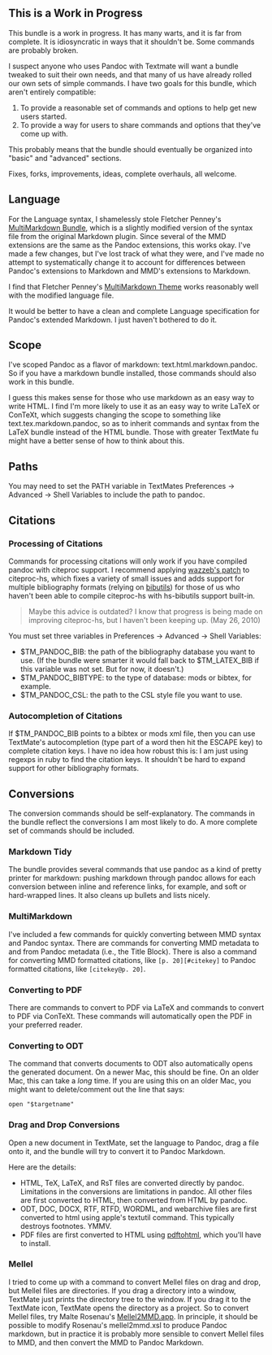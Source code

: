 ## This is a Work in Progress ##

This bundle is a work in progress. It has many warts, and it is far from complete. It is idiosyncratic in ways that it shouldn't be. Some commands are probably broken.

I suspect anyone who uses Pandoc with Textmate will want a bundle tweaked to suit their own needs, and that many of us have already rolled our own sets of simple commands. I have two goals for this bundle, which aren't entirely compatible:

1.  To provide a reasonable set of commands and options to help get new users started.
2.  To provide a way for users to share commands and options that they've come up with.

This probably means that the bundle should eventually be organized into "basic" and "advanced" sections.

Fixes, forks, improvements, ideas, complete overhauls, all welcome.

## Language ##

For the Language syntax, I shamelessly stole Fletcher Penney's [MultiMarkdown Bundle](http://fletcherpenney.net/multimarkdown/multimarkdown_bundle_for_textm/), which is a slightly modified version of the syntax file from the original Markdown plugin. Since several of the MMD extensions are the same as the Pandoc extensions, this works okay. I've made a few changes, but I've lost track of what they were, and I've made no attempt to systematically change it to account for differences between Pandoc's extensions to Markdown and MMD's extensions to Markdown. 

I find that Fletcher Penney's [MultiMarkdown Theme](http://files.fletcherpenney.net/MultiMarkdown.tmTheme.zip)  works reasonably well with the modified language file.

It would be better to have a clean and complete Language specification for Pandoc's extended Markdown. I just haven't bothered to do it.

## Scope ##

I've scoped Pandoc as a flavor of markdown: text.html.markdown.pandoc. So if you have a markdown bundle installed, those commands should also work in this bundle.

I guess this makes sense for those who use markdown as an easy way to write HTML. I find I'm more likely to use it as an easy way to write LaTeX or ConTeXt, which suggests changing the scope to something like text.tex.markdown.pandoc, so as to inherit commands and syntax from the LaTeX bundle instead of the HTML bundle. Those with greater TextMate fu might have a better sense of how to think about this.

## Paths ##

You may need to set the PATH variable in TextMates Preferences -> Advanced -> Shell Variables to include the path to pandoc.

## Citations ##

### Processing of Citations ###

Commands for processing citations will only work if you have compiled pandoc with citeproc support. I recommend applying [wazzeb's patch](http://code.google.com/p/citeproc-hs/issues/detail?id=4)  to citeproc-hs, which fixes a variety of small issues and adds support for multiple bibliography formats (relying on  [bibutils](http://www.scripps.edu/~cdputnam/software/bibutils/)) for those of us who haven't been able to compile citeproc-hs with hs-bibutils support built-in.

> Maybe this advice is outdated? I know that progress is being made on improving citeproc-hs, but I haven't been keeping up. (May 26, 2010)

You must set three variables in Preferences -> Advanced -> Shell Variables:

+   $TM\_PANDOC\_BIB: the path of the bibliography database you want to use. (If the bundle were smarter it would fall back to $TM\_LATEX\_BIB if this variable was not set. But for now, it doesn't.)
+   $TM\_PANDOC\_BIBTYPE: to the type of database: mods or bibtex, for example. 
+   $TM\_PANDOC\_CSL: the path to the CSL style file you want to use.

### Autocompletion of Citations ###

If $TM\_PANDOC\_BIB points to a bibtex or mods xml file, then you can use TextMate's autocompletion (type part of a word then hit the ESCAPE key) to complete citation keys. I have no idea how robust this is: I am just using regexps in ruby to find the citation keys. It shouldn't be hard to expand support for other bibliography formats.

## Conversions

The conversion commands should be self-explanatory. The commands in the bundle reflect the conversions I am most likely to do. A more complete set of commands should be included.

### Markdown Tidy ###

The bundle provides several commands that use pandoc as a kind of pretty printer for markdown: pushing markdown through pandoc allows for each conversion between inline and reference links, for example, and soft or hard-wrapped lines. It also cleans up bullets and lists nicely.

### MultiMarkdown ###

I've included a few commands for quickly converting between MMD syntax and Pandoc syntax. There are commands for converting MMD metadata to and from Pandoc metadata (i.e., the Title Block). There is also a command for converting MMD formatted citations, like `[p. 20][#citekey]` to Pandoc formatted citations, like `[citekey@p. 20]`. 

### Converting to PDF ###

There are commands to convert to PDF via LaTeX and commands to convert to PDF via ConTeXt. These commands will automatically open the PDF in your preferred reader.

### Converting to ODT ###

The command that converts documents to ODT also automatically opens the generated document. On a newer Mac, this should be fine. On an older Mac, this can take a *long* time. If you are using this on an older Mac, you might want to delete/comment out the line that says:

    open "$targetname"

### Drag and Drop Conversions ###

Open a new document in TextMate, set the language to Pandoc, drag a file onto it, and the bundle will try to convert it to Pandoc Markdown.

Here are the details:

+   HTML, TeX, LaTeX, and RsT files are converted directly by pandoc. Limitations in the conversions are limitations in pandoc. All other files are first converted to HTML, then converted from HTML by pandoc. 
+   ODT, DOC, DOCX, RTF, RTFD, WORDML, and webarchive files are first converted to html using apple's textutil command. This typically destroys footnotes. YMMV.
+   PDF files are first converted to HTML using [pdftohtml](http://pdftohtml.sourceforge.net/), which you'll have to install.

### Mellel

I tried to come up with a command to convert Mellel files on drag and drop, but Mellel files are directories. If you drag a directory into a window, TextMate just prints the directory tree to the window. If you drag it to the TextMate icon, TextMate opens the directory as a project. So to convert Mellel files, try Malte Rosenau's [Mellel2MMD.app](http://wwwuser.gwdg.de/~mrosena/). In principle, it should be possible to modify Rosenau's mellel2mmd.xsl to produce Pandoc markdown, but in practice it is probably more sensible to convert Mellel files to MMD, and then convert the MMD to Pandoc Markdown.
